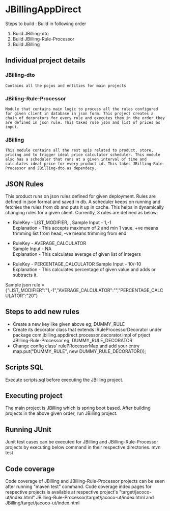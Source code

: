 # JBillingAppDirect

Steps to build :  Build in following order
  1. Build JBilling-dto
  2. Build JBilling-Rule-Processor
  3. Build JBilling

## Individual project details
  ### JBilling-dto
    Contains all the pojos and entities for main projects
    
  ### JBilling-Rule-Processor
    Module that contains main logic to process all the rules configured for given client in database in json form. This project creates a chain of decorators for every rule and executes them in the order they are defined in json rule. This takes rule json and list of prices as input.
    
  ### JBilling
    This module contains all the rest apis related to product, store, pricing and to trigger ideal price calculator scheduler. This module also has a scheduler that runs at a given interval of time and calculates ideal price for every product id. This takes JBilling-Rule-Processor and JBilling-dto as dependecy.

## JSON Rules
  This product runs on json rules defined for given deployment. Rules are defined in json format and saved in db. A scheduler keeps on running and fetchies the rules from db and puts it up in cache. This helps in dynamically changing rules for a given client. Currently, 3 rules are defined as below:  
  * RuleKey - LIST_MODIFIER, ,
    Sample Input - 1,-1	  
    Explanation - This accepts maximum of 2 and min 1 vaue. +ve means trimming list from head, -ve means trimming from end
 
  * RuleKey - AVERAGE_CALCULATOR	  
    Sample Input - NA	    
    Explanation - This calculates average of given list of integers


  * RuleKey - PERCENTAGE_CALCULATOR	
    Sample Input - 10/-10 	
    Explanation - This calculates percentage of given value and adds or subtracts it.
    
  Sample json rule = {"LIST_MODIFIER":"1,-1","AVERAGE_CALCULATOR":"","PERCENTAGE_CALCULATOR":"20"}

## Steps to add new rules
  * Create a new key like given above eg; DUMMY_RULE
  * Create its decorator class that extends IRuleProcessorDecorator under package com.jbilling.appdirect.processor.decorator.impl of prject JBIlling-Rule-Processor eg; DUMMY_RULE_DECORATOR
  * Change config class' rulePRocessorMap and add your entry
    map.put("DUMMY_RULE", new DUMMY_RULE_DECORATOR());

## Scripts SQL 
  Execute scripts.sql before executing the JBilling project.
  
## Executing project
  The main project is JBilling which is spring boot based. After building projects in the above given order, run JBilling project.

## Running JUnit
  Junit test cases can be executed for JBilling and JBilling-Rule-Processor projects by executing below command in their respective           directories.
  mvn test

## Code coverage
  Code coverage of JBilling and JBilling-Rule-Processor projects can be seen after running "maven test" command. Code coverage index pages   for respective projects is available at respective project's "target/jacoco-ut/index.html"
  JBilling-Rule-Processor/target/jacoco-ut/index.html and 
  JBilling/target/jacoco-ut/index.html
